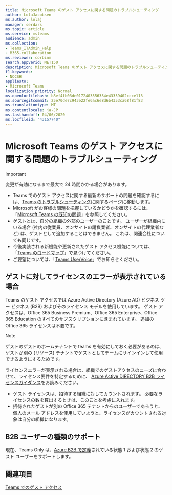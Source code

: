 ```yaml
---
title: Microsoft Teams のゲスト アクセスに関する問題のトラブルシューティング
author: LolaJacobsen
ms.author: lolaj
manager: serdars
ms.topic: article
ms.service: msteams
audience: admin
ms.collection:
- Teams_ITAdmin_Help
- M365-collaboration
ms.reviewer: corbinm
search.appverid: MET150
description: Microsoft Teams のゲスト アクセスに関する問題のトラブルシューティングと解決に役立つヘルプをご利用ください。
f1.keywords:
- NOCSH
appliesto:
- Microsoft Teams
localization_priority: Normal
ms.openlocfilehash: b8ef4fb03de0172403556334e43359402ccce113
ms.sourcegitcommit: 25e70de7c943e22fe6ac6e8d6b4353ca68f81f83
ms.translationtype: MT
ms.contentlocale: ja-JP
ms.lasthandoff: 04/06/2020
ms.locfileid: "43157740"
---
```

<a name="troubleshoot-problems-with-guest-access-in-microsoft-teams"></a>Microsoft Teams のゲスト アクセスに関する問題のトラブルシューティング
======================================================

> [!IMPORTANT]
> 変更が有効になるまで最大で 24 時間かかる場合があります。 


- Teams でのゲスト アクセスに関する最新のサポートの問題を確認するには、[Teams のトラブルシューティング](https://docs.microsoft.com/MicrosoftTeams/troubleshoot/)に関するページに移動します。
- Microsoft がお客様の問題を把握しているかどうかを確認するには、「[Microsoft Teams の既知の問題](Known-issues.md)」を参照してください。
- ゲストとは、自分の組織の外部のユーザーのことです。 ユーザーが組織内にいる場合 (社内の従業員、オンサイトの請負業者、オンサイトの代理業者など) は、ゲストとして追加することはできません。 これは、関連会社についても同じです。
- 今後実装される新機能や更新されたゲスト アクセス機能については、「[Teams のロードマップ](https://aka.ms/teamsroadmap)」で見つけてください。
- ご要望については、「[Teams UserVoice](https://aka.ms/TeamsUserVoice)」でお知らせください。

## <a name="if-your-guests-are-seeing-license-errors"></a>ゲストに対してライセンスのエラーが表示されている場合

Teams のゲスト アクセスでは Azure Active Directory (Azure AD) ビジネス ツー ビジネス (B2B) およびそのライセンス モデルを使用しています。 ゲスト アクセスは、Office 365 Business Premium、Office 365 Enterprise、Office 365 Education のすべてのサブスクリプションに含まれています。 追加の Office 365 ライセンスは不要です。

> [!NOTE]
> ゲストのゲストのホームテナントで teams を有効にしておく必要があるのは、ゲストが別の (リソース) テナントでゲストとしてチームにサインインして使用できるようにするためです。

ライセンスエラーが表示される場合は、組織でのゲストアクセスのニーズに合わせて、ライセンス要件を特定するために、 [Azure Active DIRECTORY B2B ライセンスガイダンス](https://docs.microsoft.com/azure/active-directory/b2b/licensing-guidance)をお読みください。


- ゲスト ライセンスは、招待する組織に対してカウントされます。 必要なライセンスの数を算出するときは、このことを考慮に入れます。
- 招待されたゲストが別の Office 365 テナントからのユーザーであろうと、個人のメール アドレスを使用していようと、ライセンスがカウントされる対象は自分の組織になります。

## <a name="support-for-b2b-user-types"></a>B2B ユーザーの種類のサポート
現在、Teams Only は、[Azure B2B で定義](https://docs.microsoft.com/azure/active-directory/b2b/user-properties)されている状態 1 および状態 2 のゲスト ユーザーをサポートします。

## <a name="related-topics"></a>関連項目

[Teams でのゲスト アクセス](guest-access.md)


